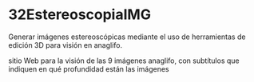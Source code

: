 # 32EstereoscopiaIMG
Generar imágenes estereoscópicas mediante el uso de herramientas de edición 3D para visión en anaglifo.


sitio Web para la visión de las 9 imágenes anaglifo, con subtítulos que indiquen en qué profundidad están las imágenes
